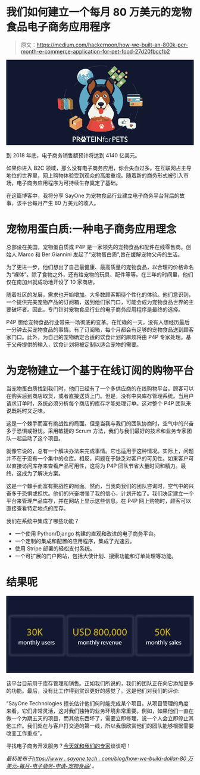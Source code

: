 # 我们如何建立一个每月 80 万美元的宠物食品电子商务应用程序

> 原文：<https://medium.com/hackernoon/how-we-built-an-800k-per-month-e-commerce-application-for-pet-food-27d20fbccfb2>

![](img/b5cbd82e4473eb33a122b5b04cebd00d.png)

到 2018 年底，电子商务销售额预计将达到 4140 亿美元。

如果你进入 B2C 领域，那么没有电子商务应用，你会失血过多。在互联网占主导地位的世界里，网上购物体验受到观众的高度重视。随着新的商务形式被引入市场，电子商务应用程序为可持续生存奠定了基础。

在这篇博客中，我将分享 SayOne 为宠物食品行业建立电子商务平台背后的故事，该平台每月产生 80 万美元的收入。

# 宠物用蛋白质:一种电子商务应用理念

总部设在美国，宠物蛋白质或 P4P 是一家领先的宠物食品和配件在线零售商。创始人 Marco 和 Ber Giannini 发起了“宠物蛋白质”,旨在缓解宠物父母的生活。

为了更进一步，他们想出了自己最健康、最高质量的宠物食品，以合理的价格命名为“裸体”。除了食物之外，还有给宠物的玩具、配件等等。在三年的时间里，他们仅在南加州就成功地开设了 10 家商店。

随着社区的发展，需求也开始增加。大多数顾客期待个性化的体验。他们意识到，一个提供完美宠物产品的订阅箱，送到他们家门口，可能会成为宠物食品世界的主要破坏者。因此，专门针对宠物食品行业的电子商务应用程序是最终的选择。

P4P 想给宠物食品行业带来一场彻底的变革。在忙碌的一天，没有人想经历最后一分钟去买宠物食品的事情。有了订阅箱，每个月都会有足够的宠物食品送到顾客家门口。此外，为自己的宠物确定合适的饮食计划的麻烦将由 P4P 专家处理。基于父母提供的输入，饮食计划将被定制以适合宠物的需要。

# 为宠物建立一个基于在线订阅的购物平台

当宠物蛋白质找到我们时，他们已经有了一个多供应商的在线购物平台。顾客可以在购买后到商店取货，或者直接送货上门。但是，没有中央库存管理系统。当用户请求订单时，系统必须分析每个商店的库存才能处理订单。这对整个 P4P 团队来说既耗时又乏味。

这是一个棘手而富有挑战性的局面。但是当我与我们的团队协商时，空气中的兴奋多于恐惧或担忧。采用敏捷的 Scrum 方法，我们与我们最好的技术和业务专家团队一起启动了这个项目。

就像它说的，总有一个解决办法来完成事情。它也适用于这种情况。实际上，问题并不在于没有一个集中的仓库。相反，问题在于缺乏对客户的可见性。如果客户可以直接访问库存来查看产品可用性，这将为 P4P 团队节省大量时间和精力。最终，这成为了解决方案。

这是一个棘手而富有挑战性的局面。然而，当我向我们的团队咨询时，空气中的兴奋多于恐惧或担忧。他们的兴奋增强了我的信心，计划开始了。我们决定建立一个平台来管理产品库存，并在网站上显示这些信息。在 P4P 网上购物时，顾客可以直接查看特定地点的库存。

我们在系统中集成了哪些功能？

*   一个使用 Python/Django 构建的直观和改进的电子商务平台。
*   一个定制的集成和配置的应用程序，集成了光速云。
*   使用 Stripe 部署的轻松支付系统。
*   一个可扩展的门户网站，包括大使计划、搜索功能和订单处理等功能。

# 结果呢

![](img/3d5aeac172834dc69609fa5f804e2639.png)

该平台目前用于库存管理和销售。正如我们所说的，我们的团队正在向它添加更多的功能。最后，没有比工作得到赏识更好的感觉了。这是他们对我们的评价:

“SayOne Technologies 擅长估计他们何时能完成某个项目。从项目管理的角度来看，它们非常灵活，这对我们独特的业务环境非常重要。例如，如果他们一直在做一个为期五天的项目，而其他东西坏了，需要立即修理，说一个人会立即停止其他工作。我们处在与客户打交道的第一线，所以我很欣赏他们的团队能够根据需要改变工作重点”。

寻找电子商务开发服务？[今天就和我们的专家](https://www.sayonetech.com/contact/)谈谈吧！

*最初发布于*[*https://www . sayone tech . com/blog/how-we-build-dollar-80 万美元-每月-电子商务-申请-宠物食品/*](https://www.sayonetech.com/blog/how-we-built-dollar-800K-per-month-ecommerce-application-for-pet-food/) *。*